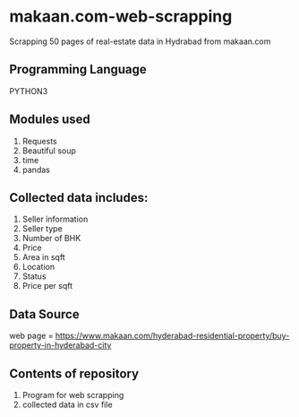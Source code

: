 # makaan.com-web-scrapping
Scrapping 50 pages of real-estate data in Hydrabad from makaan.com

## Programming Language 
PYTHON3

## Modules used
1. Requests
2. Beautiful soup
3. time
4. pandas

## Collected data includes:
1. Seller information
2. Seller type
3. Number of BHK
4. Price
5. Area in sqft
6. Location
7. Status
8. Price per sqft

## Data Source
web page = https://www.makaan.com/hyderabad-residential-property/buy-property-in-hyderabad-city

## Contents of repository
1. Program for web scrapping 
2. collected data in csv file
